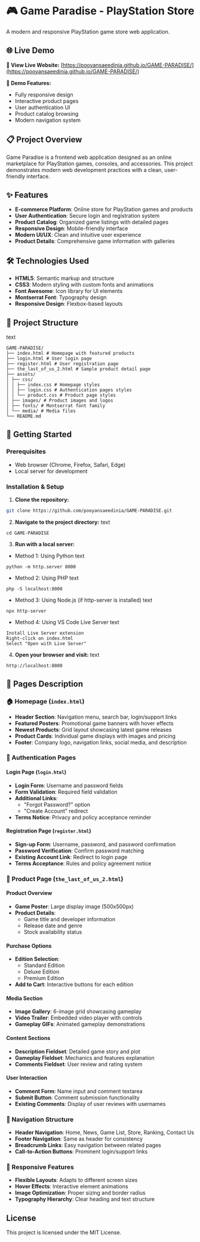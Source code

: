 # 🎮 Game Paradise - PlayStation Store

A modern and responsive PlayStation game store web application.

## 🌐 Live Demo

**🔗 View Live Website:** [https://pooyansaeedinia.github.io/GAME-PARADISE/](https://pooyansaeedinia.github.io/GAME-PARADISE/)

**📱 Demo Features:**
- Fully responsive design
- Interactive product pages
- User authentication UI
- Product catalog browsing
- Modern navigation system

## 📋 Project Overview

Game Paradise is a frontend web application designed as an online marketplace for PlayStation games, consoles, and accessories. This project demonstrates modern web development practices with a clean, user-friendly interface.

## ✨ Features

- **E-commerce Platform**: Online store for PlayStation games and products
- **User Authentication**: Secure login and registration system
- **Product Catalog**: Organized game listings with detailed pages
- **Responsive Design**: Mobile-friendly interface
- **Modern UI/UX**: Clean and intuitive user experience
- **Product Details**: Comprehensive game information with galleries

## 🛠️ Technologies Used

- **HTML5**: Semantic markup and structure
- **CSS3**: Modern styling with custom fonts and animations
- **Font Awesome**: Icon library for UI elements
- **Montserrat Font**: Typography design
- **Responsive Design**: Flexbox-based layouts

## 📁 Project Structure
text
```
GAME-PARADISE/
├── index.html # Homepage with featured products
├── login.html # User login page
├── register.html # User registration page
├── the_last_of_us_2.html # Sample product detail page
├── assets/
│ ├── css/
│ │ ├── index.css # Homepage styles
│ │ ├── login.css # Authentication pages styles
│ │ └── product.css # Product page styles
│ ├── images/ # Product images and logos
│ ├── fonts/ # Montserrat font family
│ └── media/ # Media files
└── README.md
```

## 🚀 Getting Started

### Prerequisites
- Web browser (Chrome, Firefox, Safari, Edge)
- Local server for development

### Installation & Setup

1. **Clone the repository:**
```bash
git clone https://github.com/pooyansaeedinia/GAME-PARADISE.git
```
2. **Navigate to the project directory:**
text
```
cd GAME-PARADISE
```
3. **Run with a local server:**
- Method 1: Using Python
text
```
python -m http.server 8000
```
- Method 2: Using PHP
text
```
php -S localhost:8000
```
- Method 3: Using Node.js (if http-server is installed)
text
```
npx http-server
```
- Method 4: Using VS Code Live Server
text
```
Install Live Server extension
Right-click on index.html
Select "Open with Live Server"
```
4. **Open your browser and visit:**
text
```
http://localhost:8000
```

## 🎨 Pages Description

### 🏠 Homepage (`index.html`)
- **Header Section**: Navigation menu, search bar, login/support links
- **Featured Posters**: Promotional game banners with hover effects
- **Newest Products**: Grid layout showcasing latest game releases
- **Product Cards**: Individual game displays with images and pricing
- **Footer**: Company logo, navigation links, social media, and description

### 🔐 Authentication Pages

#### Login Page (`login.html`)
- **Login Form**: Username and password fields
- **Form Validation**: Required field validation
- **Additional Links**: 
  - "Forgot Password?" option
  - "Create Account" redirect
- **Terms Notice**: Privacy and policy acceptance reminder

#### Registration Page (`register.html`)
- **Sign-up Form**: Username, password, and password confirmation
- **Password Verification**: Confirm password matching
- **Existing Account Link**: Redirect to login page
- **Terms Acceptance**: Rules and policy agreement notice

### 🎯 Product Page (`the_last_of_us_2.html`)

#### Product Overview
- **Game Poster**: Large display image (500x500px)
- **Product Details**:
  - Game title and developer information
  - Release date and genre
  - Stock availability status

#### Purchase Options
- **Edition Selection**: 
  - Standard Edition
  - Deluxe Edition  
  - Premium Edition
- **Add to Cart**: Interactive buttons for each edition

#### Media Section
- **Image Gallery**: 6-image grid showcasing gameplay
- **Video Trailer**: Embedded video player with controls
- **Gameplay GIFs**: Animated gameplay demonstrations

#### Content Sections
- **Description Fieldset**: Detailed game story and plot
- **Gameplay Fieldset**: Mechanics and features explanation
- **Comments Fieldset**: User review and rating system

#### User Interaction
- **Comment Form**: Name input and comment textarea
- **Submit Button**: Comment submission functionality
- **Existing Comments**: Display of user reviews with usernames

### 🧭 Navigation Structure
- **Header Navigation**: Home, News, Game List, Store, Ranking, Contact Us
- **Footer Navigation**: Same as header for consistency
- **Breadcrumb Links**: Easy navigation between related pages
- **Call-to-Action Buttons**: Prominent login/support links

### 📱 Responsive Features
- **Flexible Layouts**: Adapts to different screen sizes
- **Hover Effects**: Interactive element animations
- **Image Optimization**: Proper sizing and border radius
- **Typography Hierarchy**: Clear heading and text structure

## License

This project is licensed under the MIT License.
